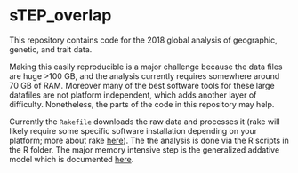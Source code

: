 # sTEP_overlap

This repository contains code for the 2018 global analysis of geographic, genetic, and trait data.  

Making this easily reproducible is a major challenge because the data files are huge >100 GB, and the analysis currently requires somewhere around 70 GB of RAM.  Moreover many of the best software tools for these large datafiles are not platform independent, which adds another layer of difficulty.  Nonetheless, the parts of the code in this repository may help.  

Currently the `Rakefile` downloads the raw data and processes it (rake will likely require some specific software installation depending on your platform; more about rake [here](https://github.com/ruby/rake)).  The the analysis is done via the R scripts in the R folder.  The major memory intensive step is the generalized addative model which is documented [here](https://www.rdocumentation.org/packages/mgcv/versions/1.8-24/topics/bam).  
